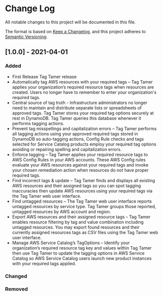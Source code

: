 # Change Log

All notable changes to this project will be documented in this file.

The format is based on [Keep a Changelog](https://keepachangelog.com/en/1.0.0/),
and this project adheres to [Semantic Versioning](https://semver.org/spec/v2.0.0.html).

## [1.0.0] - 2021-04-01

### Added

- First Release Tag Tamer release
- Automatically tag AWS resources with your required tags – Tag Tamer applies your organization’s required resource tags when resources are created. Users no longer have to remember to enter your organization's required tags.
- Central source of tag truth - Infrastructure administrators no longer need to maintain and distribute separate lists or spreadsheets of approved tags. Tag Tamer stores your required tag options securely at rest in DynamoDB. Tag Tamer queries this database whenever it performs tagging actions.
- Prevent tag misspellings and capitalization errors – Tag Tamer performs all tagging actions using your approved required tags stored in DynamoDB so auto-tagging actions, Config Rule checks and tags selected for Service Catalog products employ your required tag options avoiding or repairing spelling and capitalization errors.
- Enforce tagging – Tag Tamer applies your required resource tags to AWS Config Rules in your AWS accounts. These AWS Config rules evaluate your AWS resources against your required tags and invoke your chosen remediation action when resources do not have proper required tags.
- Find incorrect tags & update – Tag Tamer finds and displays all existing AWS resources and their assigned tags so you can spot tagging inaccuracies then update AWS resources using your required tags via the Tag Tamer web user interface.
- Find untagged resources – The Tag Tamer web user interface reports untagged resources by service type. Tag Tamer groups those reported, untagged resources by AWS account and region.
- Export AWS resources and their assigned resource tags – Tag Tamer enables resource filtering by tag and value combination including untagged resources. You may export found resources and their currently assigned resources tags as CSV files using the Tag Tamer web user interface.
- Manage AWS Service Catalog’s TagOptions – Identify your organization’s required resource tag key and values within Tag Tamer then use Tag Tamer to update the tagging options in AWS Service Catalog so AWS Service Catalog users launch new product instances with your required tags applied.

### Changed

### Removed
